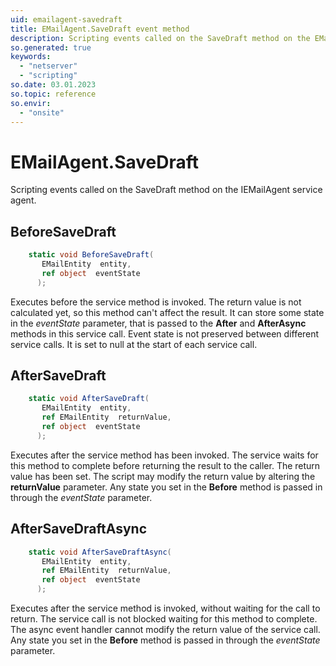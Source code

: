 ```yaml
---
uid: emailagent-savedraft
title: EMailAgent.SaveDraft event method
description: Scripting events called on the SaveDraft method on the EMailAgent service agent.
so.generated: true
keywords:
  - "netserver"
  - "scripting"
so.date: 03.01.2023
so.topic: reference
so.envir:
  - "onsite"
---
```

# EMailAgent.SaveDraft

Scripting events called on the <see cref='M:SuperOffice.CRM.Services.IEMailAgent.SaveDraft'>SaveDraft</see> method on the <see cref='IEMailAgent'>IEMailAgent</see>  service agent.

## BeforeSaveDraft
```cs
    static void BeforeSaveDraft(
       EMailEntity  entity,
       ref object  eventState
      );
```
Executes before the service method is invoked.
The return value is not calculated yet, so this method can't affect the result.
It can store some state in the *eventState* parameter, that is passed to the **After** and **AfterAsync** methods in this service call.
Event state is not preserved between different service calls. It is set to null at the start of each service call.
## AfterSaveDraft
```cs
    static void AfterSaveDraft(
       EMailEntity  entity,
       ref EMailEntity  returnValue,
       ref object  eventState
      );
```
Executes after the service method has been invoked. The service waits for this method to complete before returning the result to the caller.
The return value has been set. The script may modify the return value by altering the **returnValue** parameter.
Any state you set in the **Before** method is passed in through the *eventState* parameter.
## AfterSaveDraftAsync
```cs
    static void AfterSaveDraftAsync(
       EMailEntity  entity,
       ref EMailEntity  returnValue,
       ref object  eventState
      );
```
Executes after the service method is invoked, without waiting for the call to return.
The service call is not blocked waiting for this method to complete.
The async event handler cannot modify the return value of the service call.
Any state you set in the **Before** method is passed in through the *eventState* parameter.

